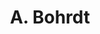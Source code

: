 ---
layout: page
title: A. Bohrdt
description: Postdoc
img: 
redirect: 
importance: 1
category: former postdocs
---